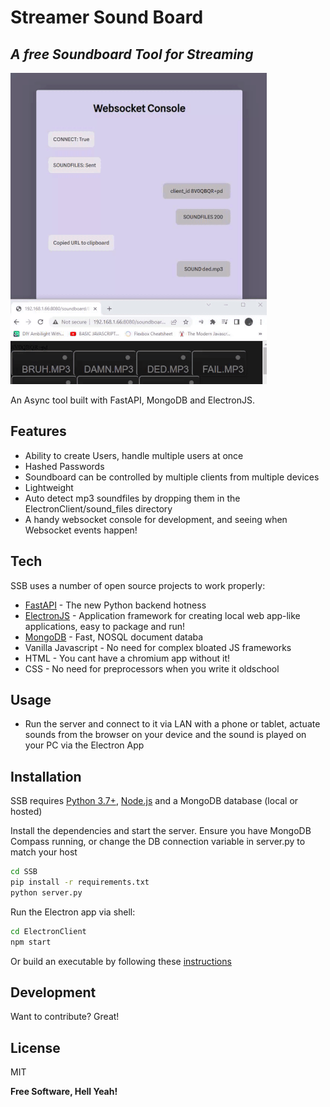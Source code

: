 # Streamer Sound Board
## _A free Soundboard Tool for Streaming_

![Alt text](websocket.gif)

An Async tool built with FastAPI, MongoDB and ElectronJS.

## Features

- Ability to create Users, handle multiple users at once
- Hashed Passwords
- Soundboard can be controlled by multiple clients from multiple devices
- Lightweight
- Auto detect mp3 soundfiles by dropping them in the ElectronClient/sound_files directory
- A handy websocket console for development, and seeing when Websocket events happen!


## Tech

SSB uses a number of open source projects to work properly:

- [FastAPI](https://fastapi.tiangolo.com/) - The new Python backend hotness
- [ElectronJS](https://www.electronjs.org/) - Application framework for creating local web app-like applications, easy to package and run!
- [MongoDB](https://www.mongodb.com/) - Fast, NOSQL document databa
- Vanilla Javascript - No need for complex bloated JS frameworks
- HTML - You cant have a chromium app without it!
- CSS - No need for preprocessors when you write it oldschool

## Usage
- Run the server and connect to it via LAN with a phone or tablet, actuate sounds from the browser on your device and the sound is played on your PC via the Electron App



## Installation

SSB requires [Python 3.7+](https://www.python.org/), [Node.js](https://nodejs.org/en/download/) and a MongoDB database (local or hosted)

Install the dependencies and start the server. Ensure you have MongoDB Compass running, or change the DB connection variable in server.py to match your host

```sh
cd SSB
pip install -r requirements.txt
python server.py
```
Run the Electron app via shell:
```sh
cd ElectronClient
npm start
```
Or build an executable by following these [instructions](https://www.electronjs.org/docs/latest/development/build-instructions-gn)


## Development

Want to contribute? Great!


## License

MIT

**Free Software, Hell Yeah!**

[//]: # (These are reference links used in the body of this note and get stripped out when the markdown processor does its job. There is no need to format nicely because it shouldn't be seen. Thanks SO - http://stackoverflow.com/questions/4823468/store-comments-in-markdown-syntax)




